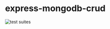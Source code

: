 # express-mongodb-crud

![test suites](https://i.ibb.co/JKkdLHf/Screenshot-from-2022-09-22-22-20-19.png)